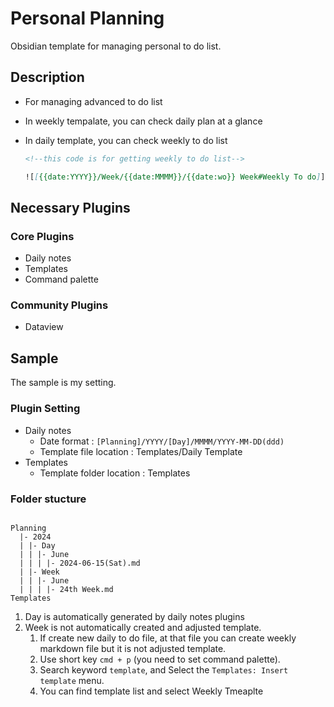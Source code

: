 # Personal Planning

Obsidian template for managing personal to do list.

## Description

- For managing advanced to do list
- In weekly tempalate, you can check daily plan at a glance
- In daily template, you can check weekly to do list

  ```markdown
  <!--this code is for getting weekly to do list-->

  ![[{{date:YYYY}}/Week/{{date:MMMM}}/{{date:wo}} Week#Weekly To do]]
  ```

## Necessary Plugins

### Core Plugins

- Daily notes
- Templates
- Command palette

### Community Plugins

- Dataview

## Sample

The sample is my setting.

### Plugin Setting

- Daily notes
  - Date format : `[Planning]/YYYY/[Day]/MMMM/YYYY-MM-DD(ddd)`
  - Template file location : Templates/Daily Template
- Templates
  - Template folder location : Templates

### Folder stucture

```text

Planning
  |- 2024
  | |- Day
  | | |- June
  | | | |- 2024-06-15(Sat).md
  | |- Week
  | | |- June
  | | | |- 24th Week.md
Templates

```

1. Day is automatically generated by daily notes plugins
2. Week is not automatically created and adjusted template.
   1. If create new daily to do file, at that file you can create weekly markdown file but it is not adjusted template.
   2. Use short key `cmd + p` (you need to set command palette).
   3. Search keyword `template`, and Select the `Templates: Insert template` menu.
   4. You can find template list and select Weekly Tmeaplte

